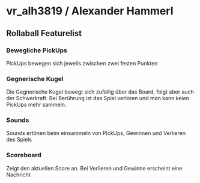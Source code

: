 # vr_alh3819 / Alexander Hammerl
## Rollaball Featurelist
### Bewegliche PickUps
PickUps bewegen sich jeweils zwischen zwei festen Punkten
### Gegnerische Kugel
Die Gegnerische Kugel bewegt sich zufällig über das Board, folgt aber auch der Schwerkraft.
Bei Berührung ist das Spiel verloren und man kann keien PickUps mehr sammeln.
### Sounds
Sounds ertönen beim einsammeln von PickUps, Gewinnen und Verlieren des Spiels
### Scoreboard
Zeigt den aktuellen Score an. Bei Verlieren und Gewinne erscheint eine Nachricht

